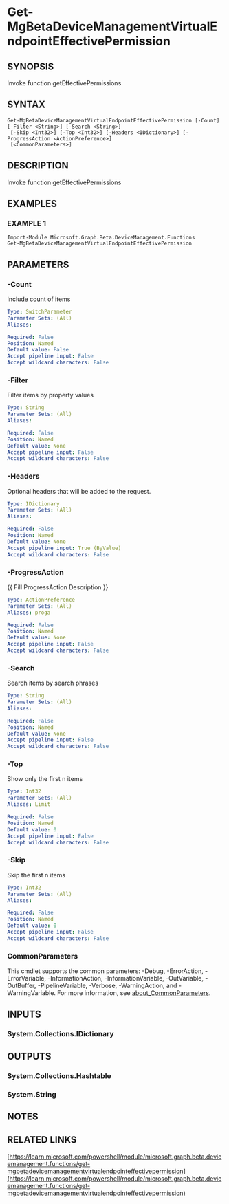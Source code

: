 ﻿---
external help file: Microsoft.Graph.Beta.DeviceManagement.Functions-help.xml
Module Name: Microsoft.Graph.Beta.DeviceManagement.Functions
online version: https://learn.microsoft.com/powershell/module/microsoft.graph.beta.devicemanagement.functions/get-mgbetadevicemanagementvirtualendpointeffectivepermission
schema: 2.0.0
---

# Get-MgBetaDeviceManagementVirtualEndpointEffectivePermission

## SYNOPSIS
Invoke function getEffectivePermissions

## SYNTAX

```
Get-MgBetaDeviceManagementVirtualEndpointEffectivePermission [-Count] [-Filter <String>] [-Search <String>]
 [-Skip <Int32>] [-Top <Int32>] [-Headers <IDictionary>] [-ProgressAction <ActionPreference>]
 [<CommonParameters>]
```

## DESCRIPTION
Invoke function getEffectivePermissions

## EXAMPLES

### EXAMPLE 1
```
Import-Module Microsoft.Graph.Beta.DeviceManagement.Functions
Get-MgBetaDeviceManagementVirtualEndpointEffectivePermission
```

## PARAMETERS

### -Count
Include count of items

```yaml
Type: SwitchParameter
Parameter Sets: (All)
Aliases:

Required: False
Position: Named
Default value: False
Accept pipeline input: False
Accept wildcard characters: False
```

### -Filter
Filter items by property values

```yaml
Type: String
Parameter Sets: (All)
Aliases:

Required: False
Position: Named
Default value: None
Accept pipeline input: False
Accept wildcard characters: False
```

### -Headers
Optional headers that will be added to the request.

```yaml
Type: IDictionary
Parameter Sets: (All)
Aliases:

Required: False
Position: Named
Default value: None
Accept pipeline input: True (ByValue)
Accept wildcard characters: False
```

### -ProgressAction
{{ Fill ProgressAction Description }}

```yaml
Type: ActionPreference
Parameter Sets: (All)
Aliases: proga

Required: False
Position: Named
Default value: None
Accept pipeline input: False
Accept wildcard characters: False
```

### -Search
Search items by search phrases

```yaml
Type: String
Parameter Sets: (All)
Aliases:

Required: False
Position: Named
Default value: None
Accept pipeline input: False
Accept wildcard characters: False
```

### -Top
Show only the first n items

```yaml
Type: Int32
Parameter Sets: (All)
Aliases: Limit

Required: False
Position: Named
Default value: 0
Accept pipeline input: False
Accept wildcard characters: False
```

### -Skip
Skip the first n items

```yaml
Type: Int32
Parameter Sets: (All)
Aliases:

Required: False
Position: Named
Default value: 0
Accept pipeline input: False
Accept wildcard characters: False
```

### CommonParameters
This cmdlet supports the common parameters: -Debug, -ErrorAction, -ErrorVariable, -InformationAction, -InformationVariable, -OutVariable, -OutBuffer, -PipelineVariable, -Verbose, -WarningAction, and -WarningVariable. For more information, see [about_CommonParameters](http://go.microsoft.com/fwlink/?LinkID=113216).

## INPUTS

### System.Collections.IDictionary
## OUTPUTS

### System.Collections.Hashtable
### System.String
## NOTES

## RELATED LINKS

[https://learn.microsoft.com/powershell/module/microsoft.graph.beta.devicemanagement.functions/get-mgbetadevicemanagementvirtualendpointeffectivepermission](https://learn.microsoft.com/powershell/module/microsoft.graph.beta.devicemanagement.functions/get-mgbetadevicemanagementvirtualendpointeffectivepermission)

